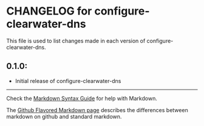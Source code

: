 # CHANGELOG for configure-clearwater-dns

This file is used to list changes made in each version of configure-clearwater-dns.

## 0.1.0:

* Initial release of configure-clearwater-dns

- - -
Check the [Markdown Syntax Guide](http://daringfireball.net/projects/markdown/syntax) for help with Markdown.

The [Github Flavored Markdown page](http://github.github.com/github-flavored-markdown/) describes the differences between markdown on github and standard markdown.
